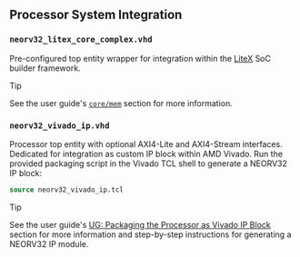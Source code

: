 ## Processor System Integration

### `neorv32_litex_core_complex.vhd`

Pre-configured top entity wrapper for integration within the [LiteX](https://github.com/enjoy-digital/litex) SoC builder framework.

> [!TIP]
> See the user guide's [`core/mem`](https://stnolting.github.io/neorv32/ug/#_litex_soc_builder_support) section for more information.

### `neorv32_vivado_ip.vhd`

Processor top entity with optional AXI4-Lite and AXI4-Stream interfaces. Dedicated for integration as custom IP block within AMD Vivado.
Run the provided packaging script in the Vivado TCL shell to generate a NEORV32 IP block:

```tcl
source neorv32_vivado_ip.tcl
```

> [!TIP]
> See the user guide's [UG: Packaging the Processor as Vivado IP Block](https://stnolting.github.io/neorv32/ug/#_packaging_the_processor_as_vivado_ip_block)
section for more information and step-by-step instructions for generating a NEORV32 IP module.
